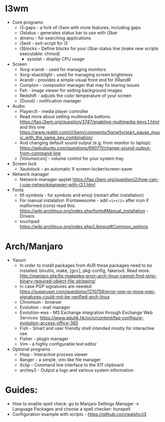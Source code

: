 # I3wm
- Core programs
	- i3-gaps - a fork of i3wm with more features, including gaps
	- i3status - generates status bar to use with i3bar
	- dmenu - for searching applications
	- i3exit - exit-script for i3
	- i3blocks - Define blocks for your i3bar status line (make new scripts executable: chmod)
		- sysstat - display CPU usage
- Screen
	- Xorg-xrandr - used for managing monitors
	- Xorg-xbacklight - used for managing screen brightness
	- Arandr - provides a simple visual front end for XRandR
	- Compton - compositor manager that may fix tearing issues
	- Feh - image viewer for setting background images
	- Redshift - adjusts the color temperature of your screen
	- [Dunst] - notification manager
- Audio:
	- Playerctl - media player controller
	- Read more about setting multimedia buttons: https://faq.i3wm.org/question/3747/enabling-multimedia-keys.1.html and this one https://www.reddit.com/r/i3wm/comments/5gnw5y/start_pause_music_with_the_same_key_combination/
	- And changing default sound output (e.g. from monitor to laptop):
https://askubuntu.com/questions/690711/change-sound-output-from-command-line
	- [Volumeicon] - volume control for your system tray
- Screen lock
	- Xautolock - an automatic X screen-locker/screen-saver
- Network manager
	- Network-manager-applet
https://faq.i3wm.org/question/2/how-can-i-use-networkmanager-with-i3.1.html
- Fonts
	- ttf-symbola - for symbols and emoji (restart after installation)
	- For manual instalation (Fontawesome - add `<i></i>` after icon if malformed icons) read this: https://wiki.archlinux.org/index.php/fonts#Manual_installation
-Drivers
	- touchpad: https://wiki.archlinux.org/index.php/Libinput#Common_options

# Arch/Manjaro
- Yaourt
	- In order to install packages from AUR these packages need to be installed: binutils, make, [gcc], pkg-config, fakeroot. Read more: http://manjaro.site/fix-makepkg-error-arch-linux-cannot-find-strip-binary-required-object-file-stripping/
	- In case PGP signatures are needed: https://superuser.com/questions/1210758/error-one-or-more-pgp-signatures-could-not-be-verified-arch-linux
	- Chromium - browser
	- Evolution - mail manager
	- Evolution-ews - MS Exchange integration through Exchange Web Services: https://www.eduhk.hk/ocio/content/faq-configure-evolution-access-office-365
	- Fish - Smart and user friendly shell intended mostly for interactive use
	- Fisher - plugin manager
	- Vim - a highly configurable text editor
- Optional programs
	- Htop - Interactive process viewer
	- Ranger - a simple, vim-like file manager
	- Xclip - Command line interface to the X11 clipboard
	- archey3 - Output a logo and various system information

# Guides:
- How to enable spell check: go to Manjaro Settings Manager -> Language Packages and choose a spell checker: hunspell
- Configuration example with scripts - https://github.com/walshc/i3






